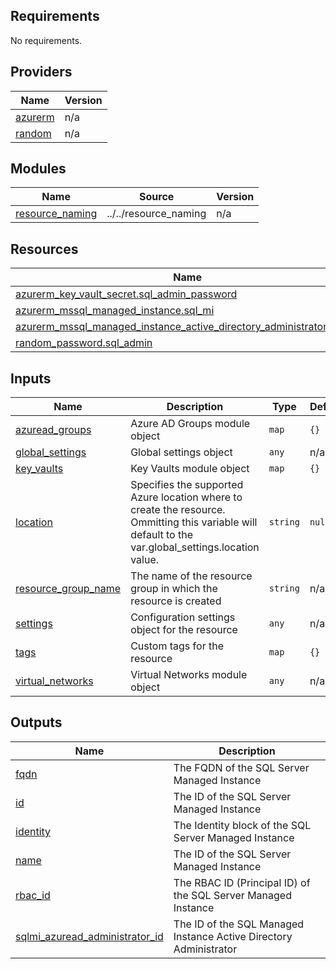 <!-- BEGIN_TF_DOCS -->
## Requirements

No requirements.

## Providers

| Name | Version |
|------|---------|
| <a name="provider_azurerm"></a> [azurerm](#provider\_azurerm) | n/a |
| <a name="provider_random"></a> [random](#provider\_random) | n/a |

## Modules

| Name | Source | Version |
|------|--------|---------|
| <a name="module_resource_naming"></a> [resource\_naming](#module\_resource\_naming) | ../../resource_naming | n/a |

## Resources

| Name | Type |
|------|------|
| [azurerm_key_vault_secret.sql_admin_password](https://registry.terraform.io/providers/hashicorp/azurerm/latest/docs/resources/key_vault_secret) | resource |
| [azurerm_mssql_managed_instance.sql_mi](https://registry.terraform.io/providers/hashicorp/azurerm/latest/docs/resources/mssql_managed_instance) | resource |
| [azurerm_mssql_managed_instance_active_directory_administrator.sql_mi](https://registry.terraform.io/providers/hashicorp/azurerm/latest/docs/resources/mssql_managed_instance_active_directory_administrator) | resource |
| [random_password.sql_admin](https://registry.terraform.io/providers/hashicorp/random/latest/docs/resources/password) | resource |

## Inputs

| Name | Description | Type | Default | Required |
|------|-------------|------|---------|:--------:|
| <a name="input_azuread_groups"></a> [azuread\_groups](#input\_azuread\_groups) | Azure AD Groups module object | `map` | `{}` | no |
| <a name="input_global_settings"></a> [global\_settings](#input\_global\_settings) | Global settings object | `any` | n/a | yes |
| <a name="input_key_vaults"></a> [key\_vaults](#input\_key\_vaults) | Key Vaults module object | `map` | `{}` | no |
| <a name="input_location"></a> [location](#input\_location) | Specifies the supported Azure location where to create the resource. Ommitting this variable will default to the var.global\_settings.location value. | `string` | `null` | no |
| <a name="input_resource_group_name"></a> [resource\_group\_name](#input\_resource\_group\_name) | The name of the resource group in which the resource is created | `string` | n/a | yes |
| <a name="input_settings"></a> [settings](#input\_settings) | Configuration settings object for the resource | `any` | n/a | yes |
| <a name="input_tags"></a> [tags](#input\_tags) | Custom tags for the resource | `map` | `{}` | no |
| <a name="input_virtual_networks"></a> [virtual\_networks](#input\_virtual\_networks) | Virtual Networks module object | `any` | n/a | yes |

## Outputs

| Name | Description |
|------|-------------|
| <a name="output_fqdn"></a> [fqdn](#output\_fqdn) | The FQDN of the SQL Server Managed Instance |
| <a name="output_id"></a> [id](#output\_id) | The ID of the SQL Server Managed Instance |
| <a name="output_identity"></a> [identity](#output\_identity) | The Identity block of the SQL Server Managed Instance |
| <a name="output_name"></a> [name](#output\_name) | The ID of the SQL Server Managed Instance |
| <a name="output_rbac_id"></a> [rbac\_id](#output\_rbac\_id) | The RBAC ID (Principal ID) of the SQL Server Managed Instance |
| <a name="output_sqlmi_azuread_administrator_id"></a> [sqlmi\_azuread\_administrator\_id](#output\_sqlmi\_azuread\_administrator\_id) | The ID of the SQL Managed Instance Active Directory Administrator |
<!-- END_TF_DOCS -->